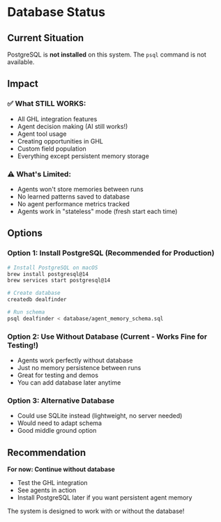 # Database Status

## Current Situation

PostgreSQL is **not installed** on this system. The `psql` command is not available.

## Impact

### ✅ What STILL WORKS:
- All GHL integration features
- Agent decision making (AI still works!)
- Agent tool usage
- Creating opportunities in GHL
- Custom field population
- Everything except persistent memory storage

### ⚠️  What's Limited:
- Agents won't store memories between runs
- No learned patterns saved to database
- No agent performance metrics tracked
- Agents work in "stateless" mode (fresh start each time)

## Options

### Option 1: Install PostgreSQL (Recommended for Production)
```bash
# Install PostgreSQL on macOS
brew install postgresql@14
brew services start postgresql@14

# Create database
createdb dealfinder

# Run schema
psql dealfinder < database/agent_memory_schema.sql
```

### Option 2: Use Without Database (Current - Works Fine for Testing!)
- Agents work perfectly without database
- Just no memory persistence between runs
- Great for testing and demos
- You can add database later anytime

### Option 3: Alternative Database
- Could use SQLite instead (lightweight, no server needed)
- Would need to adapt schema
- Good middle ground option

## Recommendation

**For now: Continue without database**
- Test the GHL integration
- See agents in action
- Install PostgreSQL later if you want persistent agent memory

The system is designed to work with or without the database!
